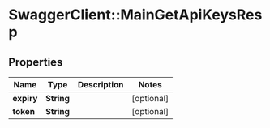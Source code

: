 # SwaggerClient::MainGetApiKeysResp

## Properties
Name | Type | Description | Notes
------------ | ------------- | ------------- | -------------
**expiry** | **String** |  | [optional] 
**token** | **String** |  | [optional] 


